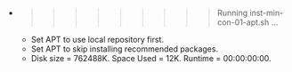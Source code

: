 * >>>>>>>>> Running inst-min-con-01-apt.sh ...
  * Set APT to use local repository first.
  * Set APT to skip installing recommended packages.
  * Disk size = 762488K. Space Used = 12K. Runtime = 00:00:00:00.
